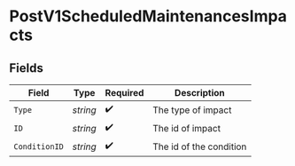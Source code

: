 # PostV1ScheduledMaintenancesImpacts


## Fields

| Field                   | Type                    | Required                | Description             |
| ----------------------- | ----------------------- | ----------------------- | ----------------------- |
| `Type`                  | *string*                | :heavy_check_mark:      | The type of impact      |
| `ID`                    | *string*                | :heavy_check_mark:      | The id of impact        |
| `ConditionID`           | *string*                | :heavy_check_mark:      | The id of the condition |